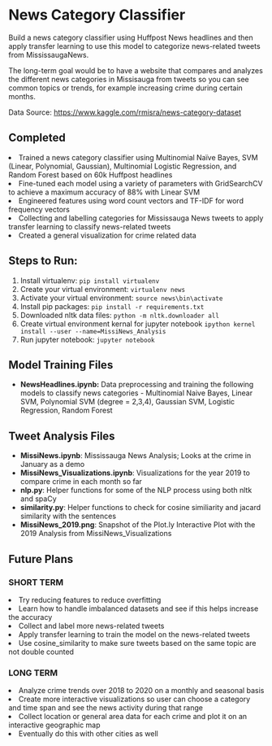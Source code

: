# News Category Classifier
Build a news category classifier using Huffpost News headlines and then apply transfer learning to use this model to categorize news-related tweets from MississaugaNews. 

The long-term goal would be to have a website that compares and analyzes the different news categories in Missisauga from tweets so you can see common topics or trends, for example increasing crime during certain months. 

Data Source: https://www.kaggle.com/rmisra/news-category-dataset

## Completed
<li> Trained a news category classifier using Multinomial Naïve Bayes, SVM (Linear, Polynomial, Gaussian), Multinomial Logistic Regression, and Random Forest based on 60k Huffpost headlines
<li> Fine-tuned each model using a variety of parameters with GridSearchCV to achieve a maximum accuracy of 88% with Linear SVM
<li> Engineered features using word count vectors and TF-IDF for word frequency vectors
<li> Collecting and labelling categories for Mississauga News tweets to apply transfer learning to classify news-related tweets 
<li> Created a general visualization for crime related data 

## Steps to Run:
1. Install virtualenv: `pip install virtualenv`
2. Create your virtual environment: `virtualenv news`
3. Activate your virtual environment: `source news\bin\activate`
4. Install pip packages: `pip install -r requirements.txt`
5. Downloaded nltk data files: `python -m nltk.downloader all`
6. Create virtual environment kernal for jupyter notebook `ipython kernel install --user --name=MissiNews_Analysis`
7. Run jupyter notebook: `jupyter notebook`

## Model Training Files 
- **NewsHeadlines.ipynb:** Data preprocessing and training the following models to classify news categories - Multinomial Naive Bayes, Linear SVM, Polynomial SVM (degree = 2,3,4), Gaussian SVM, Logistic Regression, Random Forest

## Tweet Analysis Files

- **MissiNews.ipynb**: Mississauga News Analysis; Looks at the crime in January as a demo 
- **MissiNews_Visualizations.ipynb**: Visualizations for the year 2019 to compare crime in each month so far
- **nlp.py**: Helper functions for some of the NLP process using both nltk and spaCy
- **similarity.py**: Helper functions to check for cosine similiarity and jacard similarity with the sentences
- **MissiNews_2019.png**: Snapshot of the Plot.ly Interactive Plot with the 2019 Analysis from MissiNews_Visualizations


## Future Plans
### SHORT TERM
<li> Try reducing features to reduce overfitting 
<li> Learn how to handle imbalanced datasets and see if this helps increase the accuracy 
<li> Collect and label more news-related tweets 
<li> Apply transfer learning to train the model on the news-related tweets 
<li> Use cosine_similarity to make sure tweets based on the same topic are not double counted </li>

### LONG TERM 
<li> Analyze crime trends over 2018 to 2020 on a monthly and seasonal basis </li>
<li> Create more interactive visualizations so user can choose a category and time span and see the news activity during that range
<li> Collect location or general area data for each crime and plot it on an interactive geographic map </li>
<li> Eventually do this with other cities as well </li> 

